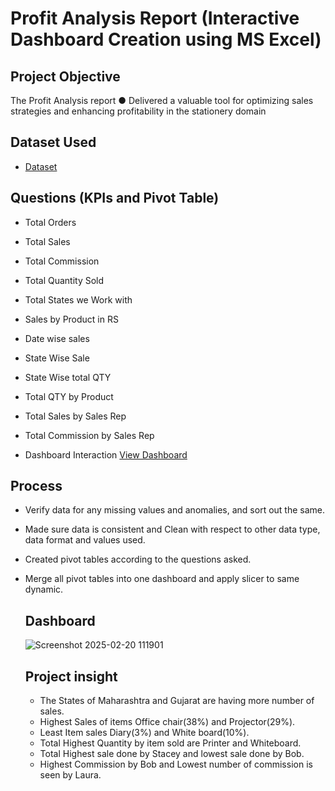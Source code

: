 # Profit Analysis Report (Interactive Dashboard Creation using MS Excel)
## Project Objective
The Profit Analysis report
●	Delivered a valuable tool for optimizing sales strategies and enhancing profitability in the stationery domain

## Dataset Used
- <a href="https://github.com/Sanketk05/Data-Analysis-Dashboard/blob/main/Excel%201%20Dashboard%20Project%20data%20updated.xlsx">Dataset</a>

## Questions (KPIs and Pivot Table)
- Total Orders
- Total Sales
- Total Commission
- Total Quantity Sold
- Total States we Work with
- Sales by Product in RS
- Date wise sales
- State Wise Sale
- State Wise total QTY
- Total QTY by Product
- Total Sales by Sales Rep
- Total Commission by Sales Rep

- Dashboard Interaction <a href="https://github.com/Sanketk05/Data-Analysis-Dashboard/blob/main/Screenshot%202025-02-20%20111901.png">View Dashboard</a>

## Process
- Verify data for any missing values and anomalies, and sort out the same.
- Made sure data is consistent and Clean with respect to other data type, data format and values used.
- Created pivot tables according to the questions asked.
- Merge all pivot tables into one dashboard and apply slicer to same dynamic.

  ## Dashboard
  ![Screenshot 2025-02-20 111901](https://github.com/user-attachments/assets/c861f2f1-2856-471e-9d52-3a93621fd59f)

  ## Project insight
  - The States of Maharashtra and Gujarat are having more number of sales.
  - Highest Sales of items Office chair(38%) and Projector(29%).
  - Least Item sales Diary(3%) and White board(10%).
  - Total Highest Quantity by item sold are Printer and Whiteboard.
  - Total Highest sale done by Stacey and lowest sale done by Bob.
  - Highest Commission by Bob and Lowest number of commission is seen by Laura.   
